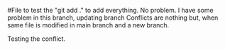 #File to test the "git add ." to add everything.
No problem. I have some problem in this branch, updating branch
Conflicts are nothing but, when same file is modified in main branch and a new branch. 

Testing the conflict.
